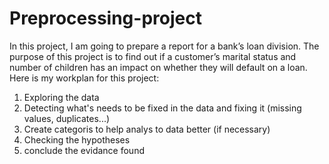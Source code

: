 # Preprocessing-project
In this project, I am going to prepare a report for a bank’s loan division. The purpose of this project is to find out if a customer’s marital status and number of children has an impact on whether they will default on a loan. 
Here is my workplan for this project:

1. Exploring the data 
2. Detecting what's needs to be fixed in the data and fixing it (missing values, duplicates...)
3. Create categoris to help analys to data better (if necessary)
4. Checking the hypotheses
5. conclude the evidance found
